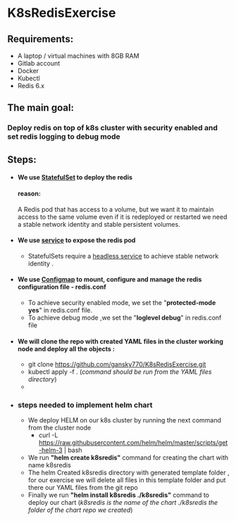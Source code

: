 

# K8sRedisExercise

## Requirements:
- A laptop / virtual machines with 8GB RAM
- Gitlab account
- Docker
- Kubectl
- Redis 6.x

## The main goal:
### Deploy  redis on top of k8s cluster with security enabled and set redis logging to debug mode

## Steps:
 - #### We use [StatefulSet](https://kubernetes.io/docs/concepts/workloads/controllers/statefulset/) to deploy the redis
    #### reason:
   
     A Redis pod that has access to a volume, but we want it to maintain access to the same volume even if it is redeployed or restarted
     we need a stable network identity and stable persistent volumes.
  - #### We use  [service](https://kubernetes.io/docs/concepts/services-networking/service/) to expose the redis pod  
    - StatefulSets require a [ headless service](https://kubernetes.io/docs/concepts/services-networking/service/#headless-services) to achieve 
      stable network identity .
     
  - #### We use [Configmap](https://kubernetes.io/docs/concepts/configuration/configmap/) to mount, configure and manage the redis configuration file - redis.conf   
     - To achieve  security enabled mode, we set the  "**protected-mode yes**" in redis.conf file.
     - To achieve debug mode ,we set the "**loglevel debug**" in redis.conf file

   - #### We will clone the repo with created YAML files in the cluster working node and deploy all the objects :
      -  git clone  https://github.com/gansky770/K8sRedisExercise.git
      -  kubectl apply -f . (*command should be run from the YAML files directory*)
      -  
  - ### **steps needed to implement helm chart**
    - We deploy HELM on our k8s cluster by running the next command from the cluster node
      - curl -L https://raw.githubusercontent.com/helm/helm/master/scripts/get-helm-3 | bash 
    - We run **"helm create k8sredis"**  command for creating the chart with name k8sredis
    - The helm Created k8sredis directory with generated template folder , for our exercise we will delete all files in this template folder and put there our YAML           files  from the git repo
    -   Finally  we run **"helm install k8sredis ./k8sredis"** command to deploy our chart (*k8sredis is the name of the chart ./k8sredis the folder of the chart             repo we created*)

